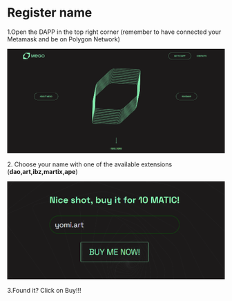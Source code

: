 # Register name

1.Open the DAPP in the top right corner (remember to have connected your Metamask and be on Polygon Network)&#x20;

![](<../.gitbook/assets/Immagine 2022-02-17 174410.png>)



2\. Choose your name with one of the available extensions (**dao,art,ibz,martix,ape**)&#x20;

![](<../.gitbook/assets/Immagine 2022-02-17 174600.png>)

3.Found it? Click on Buy!!!
